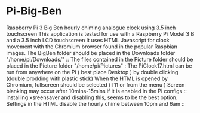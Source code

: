 # Pi-Big-Ben
Raspberry Pi 3 Big Ben hourly chiming analogue clock using 3.5 inch touchscreen
This application is tested for use with a Raspberry Pi Model 3 B and a 3.5 inch LCD touchscreen
It uses HTML Javascript for clock movement with the Chromium browser found in the popular Raspbian images.
The BigBen folder should be placed in the Downloads folder "/home/pi/Downloads/" :: The files contained in the Picture folder should be placed in the Picture folder "/home/pi/Pictures" : The PiClock17.html can be run from anywhere on the Pi ( best place Desktop ) by double clicking (double prodding with plastic stick)
When the HTML is opened by Chromium, fullscreen should be selected ( f11 or from the menu )
Screen blanking may occur after 10mins-15mins if it is enabled in the Pi configs :: installing xsreensaver and disabling this, seems to be the best option.
Settings in the HTML disable the hourly chime between 10pm and 6am ::
